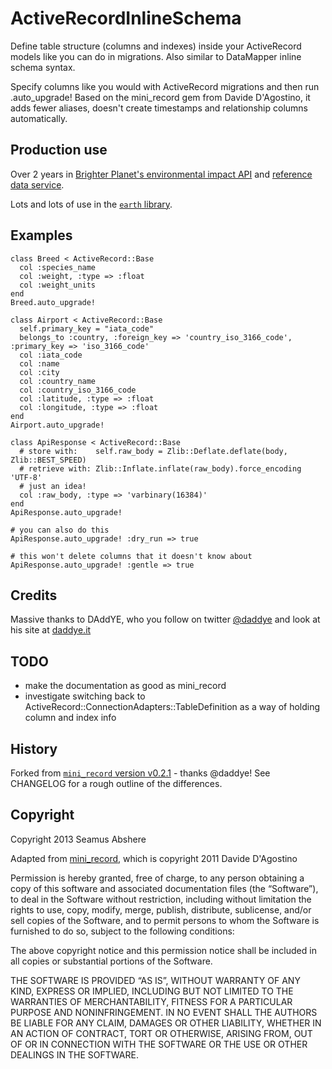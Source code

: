# ActiveRecordInlineSchema

Define table structure (columns and indexes) inside your ActiveRecord models like you can do in migrations. Also similar to DataMapper inline schema syntax.

Specify columns like you would with ActiveRecord migrations and then run .auto_upgrade! Based on the mini_record gem from Davide D'Agostino, it adds fewer aliases, doesn't create timestamps and relationship columns automatically.

## Production use

Over 2 years in [Brighter Planet's environmental impact API](http://impact.brighterplanet.com) and [reference data service](http://data.brighterplanet.com).

Lots and lots of use in the [`earth` library](https://github.com/brighterplanet/earth).

## Examples

    class Breed < ActiveRecord::Base
      col :species_name
      col :weight, :type => :float
      col :weight_units
    end
    Breed.auto_upgrade!

    class Airport < ActiveRecord::Base
      self.primary_key = "iata_code"
      belongs_to :country, :foreign_key => 'country_iso_3166_code', :primary_key => 'iso_3166_code'
      col :iata_code
      col :name
      col :city
      col :country_name
      col :country_iso_3166_code
      col :latitude, :type => :float
      col :longitude, :type => :float
    end
    Airport.auto_upgrade!

    class ApiResponse < ActiveRecord::Base
      # store with:    self.raw_body = Zlib::Deflate.deflate(body, Zlib::BEST_SPEED)
      # retrieve with: Zlib::Inflate.inflate(raw_body).force_encoding 'UTF-8'
      # just an idea!
      col :raw_body, :type => 'varbinary(16384)'
    end
    ApiResponse.auto_upgrade!

    # you can also do this
    ApiResponse.auto_upgrade! :dry_run => true

    # this won't delete columns that it doesn't know about
    ApiResponse.auto_upgrade! :gentle => true

## Credits

Massive thanks to DAddYE, who you follow on twitter [@daddye](http://twitter.com/daddye) and look at his site at [daddye.it](http://www.daddye.it)

## TODO

* make the documentation as good as mini_record
* investigate switching back to ActiveRecord::ConnectionAdapters::TableDefinition as a way of holding column and index info

## History

Forked from [`mini_record` version v0.2.1](https://github.com/DAddYE/mini_record) - thanks @daddye! See CHANGELOG for a rough outline of the differences.

## Copyright

Copyright 2013 Seamus Abshere

Adapted from [mini_record](https://github.com/DAddYE/mini_record), which is copyright 2011 Davide D'Agostino

Permission is hereby granted, free of charge, to any person obtaining a copy of this software and
associated documentation files (the “Software”), to deal in the Software without restriction, including without
limitation the rights to use, copy, modify, merge, publish, distribute, sublicense, and/or sell copies of the Software,
and to permit persons to whom the Software is furnished to do so, subject to the following conditions:

The above copyright notice and this permission notice shall be included in all copies or substantial portions of the Software.

THE SOFTWARE IS PROVIDED “AS IS”, WITHOUT WARRANTY OF ANY KIND, EXPRESS OR IMPLIED, INCLUDING BUT NOT LIMITED TO THE WARRANTIES
OF MERCHANTABILITY, FITNESS FOR A PARTICULAR PURPOSE AND NONINFRINGEMENT. IN NO EVENT SHALL THE AUTHORS BE LIABLE FOR ANY CLAIM,
DAMAGES OR OTHER LIABILITY, WHETHER IN AN ACTION OF CONTRACT, TORT OR OTHERWISE, ARISING FROM, OUT OF OR IN CONNECTION WITH THE
SOFTWARE OR THE USE OR OTHER DEALINGS IN THE SOFTWARE.
